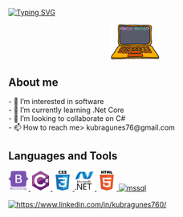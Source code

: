 [![Typing SVG](https://readme-typing-svg.demolab.com?font=Secular+One&weight=500&size=40&duration=2000&pause=300&color=000000&center=true&vCenter=true&width=1000&height=200&lines=Hi+%F0%9F%91%8B%2C+I'm+K%C3%BCbra+G%C3%BCne%C5%9F)](https://git.io/typing-svg)

<div id="header" align="center">
<img src="https://github.com/kubragunesy/kubragunesy/blob/main/giphy%20(1).gif" width="100"/>
</div>

<h2> About me </h2>
<div>
- 👀 I’m interested in software <br>
- 🌱 I’m currently learning .Net Core <br>
- 💞️ I’m looking to collaborate on C# <br>
- 📫 How to reach me> kubragunes76@gmail.com
</div>


<h2>Languages and Tools</h2>
<p align="left"> <a href="https://getbootstrap.com" target="_blank" rel="noreferrer"> <img src="https://raw.githubusercontent.com/devicons/devicon/master/icons/bootstrap/bootstrap-plain-wordmark.svg" alt="bootstrap" width="40" height="40"/> </a> <a href="https://www.w3schools.com/cs/" target="_blank" rel="noreferrer"> <img src="https://raw.githubusercontent.com/devicons/devicon/master/icons/csharp/csharp-original.svg" alt="csharp" width="40" height="40"/> </a> <a href="https://www.w3schools.com/css/" target="_blank" rel="noreferrer"> <img src="https://raw.githubusercontent.com/devicons/devicon/master/icons/css3/css3-original-wordmark.svg" alt="css3" width="40" height="40"/> </a> <a href="https://dotnet.microsoft.com/" target="_blank" rel="noreferrer"> <img src="https://raw.githubusercontent.com/devicons/devicon/master/icons/dot-net/dot-net-original-wordmark.svg" alt="dotnet" width="40" height="40"/> </a> <a href="https://www.w3.org/html/" target="_blank" rel="noreferrer"> <img src="https://raw.githubusercontent.com/devicons/devicon/master/icons/html5/html5-original-wordmark.svg" alt="html5" width="40" height="40"/> </a> <a href="https://www.microsoft.com/en-us/sql-server" target="_blank" rel="noreferrer"> <img src="https://www.svgrepo.com/show/303229/microsoft-sql-server-logo.svg" alt="mssql" width="40" height="40"/> </a> </p>

<a href="https:// Linkedin.com/in/https://www.linkedin.com/in/kubragunes760/" target="boş"><img align="center" src="https://raw.githubusercontent.com/rahuldkjain/github -profile-readme-generator/master/src/images/icons/Social/linked-in-alt.svg" alt="https://www.linkedin.com/in/kubragunes760/" height="30" width= "40" /></a>
</p>

